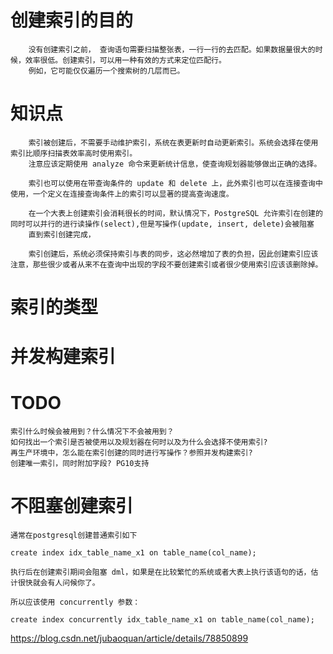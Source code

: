 # 创建索引的目的
```
	没有创建索引之前， 查询语句需要扫描整张表，一行一行的去匹配。如果数据量很大的时候，效率很低。创建索引，可以用一种有效的方式来定位匹配行。
	例如，它可能仅仅遍历一个搜索树的几层而已。
```

# 知识点
```
	索引被创建后，不需要手动维护索引，系统在表更新时自动更新索引。系统会选择在使用索引比顺序扫描表效率高时使用索引。
	注意应该定期使用 analyze 命令来更新统计信息，使查询规划器能够做出正确的选择。

	索引也可以使用在带查询条件的 update 和 delete 上，此外索引也可以在连接查询中使用，一个定义在连接查询条件上的索引可以显著的提高查询速度。

	在一个大表上创建索引会消耗很长的时间，默认情况下，PostgreSQL 允许索引在创建的同时可以并行的进行读操作(select),但是写操作(update, insert, delete)会被阻塞
	直到索引创建完成，

	索引创建后，系统必须保持索引与表的同步，这必然增加了表的负担，因此创建索引应该注意，那些很少或者从来不在查询中出现的字段不要创建索引或者很少使用索引应该该删除掉。
```
# 索引的类型

# 并发构建索引

# TODO
	索引什么时候会被用到？什么情况下不会被用到？
	如何找出一个索引是否被使用以及规划器在何时以及为什么会选择不使用索引?
	再生产环境中，怎么能在索引创建的同时进行写操作？参照并发构建索引?
	创建唯一索引，同时附加字段? PG10支持

# 不阻塞创建索引
```
通常在postgresql创建普通索引如下

create index idx_table_name_x1 on table_name(col_name);

执行后在创建索引期间会阻塞 dml，如果是在比较繁忙的系统或者大表上执行该语句的话，估计很快就会有人问候你了。

所以应该使用 concurrently 参数：

create index concurrently idx_table_name_x1 on table_name(col_name);
```


https://blog.csdn.net/jubaoquan/article/details/78850899
